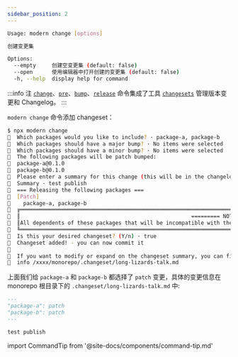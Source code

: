 ```yaml
---
sidebar_position: 2
---
```


```bash
Usage: modern change [options]

创建变更集

Options:
  --empty     创建空变更集 (default: false)
  --open      使用编辑器中打开创建的变更集 (default: false)
  -h, --help  display help for command
```

:::info 注
[`change`](/docs/apis/monorepo/commands/change)、[`pre`](/docs/apis/monorepo/commands/pre)、[`bump`](/docs/apis/monorepo/commands/bump)、[`release`](/docs/apis/monorepo/commands/release) 命令集成了工具 [`changesets`](https://github.com/atlassian/changesets) 管理版本变更和 Changelog。
:::

`modern change` 命令添加 changeset：

```bash
$ npx modern change
🦋  Which packages would you like to include? · package-a, package-b
🦋  Which packages should have a major bump? · No items were selected
🦋  Which packages should have a minor bump? · No items were selected
🦋  The following packages will be patch bumped:
🦋  package-a@0.1.0
🦋  package-b@0.1.0
🦋  Please enter a summary for this change (this will be in the changelogs). Submit empty line to open external editor
🦋  Summary · test publish
🦋  === Releasing the following packages ===
🦋  [Patch]
🦋    package-a, package-b
🦋  ╔════════════════════════════════════════════════════════════════════════════════════════════════════════════════════════════════════╗
🦋  ║                                                      ========= NOTE ========                                                       ║
🦋  ║All dependents of these packages that will be incompatible with the new version will be patch bumped when this changeset is applied.║
🦋  ╚════════════════════════════════════════════════════════════════════════════════════════════════════════════════════════════════════╝
🦋  Is this your desired changeset? (Y/n) · true
🦋  Changeset added! - you can now commit it
🦋
🦋  If you want to modify or expand on the changeset summary, you can find it here
🦋  info /xxxx/monorepo/.changeset/long-lizards-talk.md
```
上面我们给 `package-a` 和 `package-b` 都选择了 `patch` 变更，具体的变更信息在 monorepo 根目录下的 `.changeset/long-lizards-talk.md` 中:

```md
---
"package-a": patch
"package-b": patch
---

test publish
```

import CommandTip from '@site-docs/components/command-tip.md'

<CommandTip />
